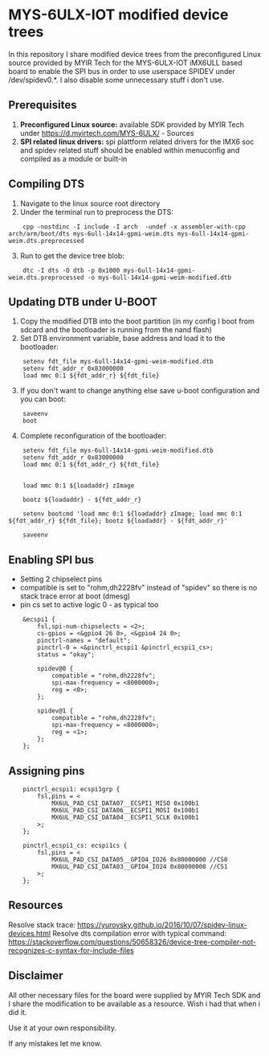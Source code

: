 # MYS-6ULX-IOT modified device trees
In this repository I share modified device trees from the preconfigured Linux source provided by MYIR Tech for the MYS-6ULX-IOT iMX6ULL based board to enable the SPI bus in order to use userspace SPIDEV under /dev/spidev0.*. I also disable some unnecessary stuff i don't use.

## Prerequisites
1. **Preconfigured Linux source:** available SDK provided by MYIR Tech under https://d.myirtech.com/MYS-6ULX/ - Sources
2. **SPI related linux drivers:** spi plattform related drivers for the IMX6 soc and spidev related stuff should be enabled within menuconfig and compiled as a module or built-in

## Compiling DTS
1. Navigate to the linux source root directory
2. Under the terminal run to preprocess the DTS: 
```shell
    cpp -nostdinc -I include -I arch  -undef -x assembler-with-cpp arch/arm/boot/dts mys-6ull-14x14-gpmi-weim.dts mys-6ull-14x14-gpmi-weim.dts.preprocessed
```
3. Run to get the device tree blob: 
```shell
    dtc -I dts -O dtb -p 0x1000 mys-6ull-14x14-gpmi-weim.dts.preprocessed -o mys-6ull-14x14-gpmi-weim-modified.dtb
```

## Updating DTB under U-BOOT
1. Copy the modified DTB into the boot partition (in my config I boot from sdcard and the bootloader is running from the nand flash)
2. Set DTB environment variable, base address and load it to the bootloader: 
```u-boot
    setenv fdt_file mys-6ull-14x14-gpmi-weim-modified.dtb
    setenv fdt_addr_r 0x83000000     
    load mmc 0:1 ${fdt_addr_r} ${fdt_file}
```
3. If you don't want to change anything else save u-boot configuration and you can boot: 
```u-boot
    saveenv
    boot
```
4. Complete reconfiguration of the bootloader: 
```u-boot
    setenv fdt_file mys-6ull-14x14-gpmi-weim-modified.dtb 
    setenv fdt_addr_r 0x83000000     
    load mmc 0:1 ${fdt_addr_r} ${fdt_file}


    load mmc 0:1 ${loadaddr} zImage

    bootz ${loadaddr} - ${fdt_addr_r}

    setenv bootcmd 'load mmc 0:1 ${loadaddr} zImage; load mmc 0:1 ${fdt_addr_r} ${fdt_file}; bootz ${loadaddr} - ${fdt_addr_r}'

    saveenv
```

## Enabling SPI bus
- Setting 2 chipselect pins
- compatible is set to "rohm,dh2228fv" instead of "spidev" so there is no stack trace error at boot (dmesg)
- pin cs set to active logic 0 - as typical too
```dts
    &ecspi1 {
        fsl,spi-num-chipselects = <2>;
        cs-gpios = <&gpio4 26 0>, <&gpio4 24 0>; 
        pinctrl-names = "default";
        pinctrl-0 = <&pinctrl_ecspi1 &pinctrl_ecspi1_cs>;
        status = "okay";

        spidev@0 {
            compatible = "rohm,dh2228fv";
            spi-max-frequency = <8000000>;
            reg = <0>;
        };

        spidev@1 {
            compatible = "rohm,dh2228fv";
            spi-max-frequency = <8000000>;
            reg = <1>;
        };
    };
```

## Assigning pins
```dts
    pinctrl_ecspi1: ecspi1grp {
		fsl,pins = <
			MX6UL_PAD_CSI_DATA07__ECSPI1_MISO 0x100b1
			MX6UL_PAD_CSI_DATA06__ECSPI1_MOSI 0x100b1
			MX6UL_PAD_CSI_DATA04__ECSPI1_SCLK 0x100b1
		>;
	};
	
	pinctrl_ecspi1_cs: ecspi1cs {
		fsl,pins = <
			MX6UL_PAD_CSI_DATA05__GPIO4_IO26 0x80000000 //CS0
			MX6UL_PAD_CSI_DATA03__GPIO4_IO24 0x80000000 //CS1
		>;
	};
```

## Resources
Resolve stack trace: https://yurovsky.github.io/2016/10/07/spidev-linux-devices.html
Resolve dts compilation error with typical command: https://stackoverflow.com/questions/50658326/device-tree-compiler-not-recognizes-c-syntax-for-include-files 
## Disclaimer
All other necessary files for the board were supplied by MYIR Tech SDK and I share the 
modification to be available as a resource. Wish i had that when i did it.

Use it at your own responsibility.

If any mistakes let me know.


